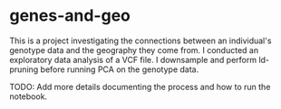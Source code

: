 # genes-and-geo

This is a project investigating the connections between an individual's genotype data and the geography they come from. I conducted an exploratory data analysis of a VCF file. I downsample and perform ld-pruning before running PCA on the genotype data. 

TODO: Add more details documenting the process and how to run the notebook. 
